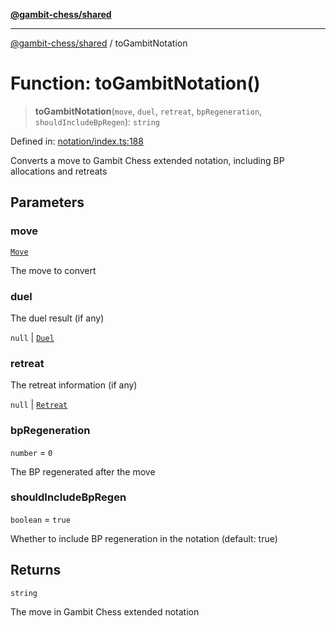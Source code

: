 [**@gambit-chess/shared**](../README.md)

***

[@gambit-chess/shared](../globals.md) / toGambitNotation

# Function: toGambitNotation()

> **toGambitNotation**(`move`, `duel`, `retreat`, `bpRegeneration`, `shouldIncludeBpRegen`): `string`

Defined in: [notation/index.ts:188](https://github.com/cango91/gambit-chess/blob/b8ea13e4976c99c29d095eae7bc504b86f9add51/shared/src/notation/index.ts#L188)

Converts a move to Gambit Chess extended notation, including BP allocations and retreats

## Parameters

### move

[`Move`](../interfaces/Move.md)

The move to convert

### duel

The duel result (if any)

`null` | [`Duel`](../interfaces/Duel.md)

### retreat

The retreat information (if any)

`null` | [`Retreat`](../interfaces/Retreat.md)

### bpRegeneration

`number` = `0`

The BP regenerated after the move

### shouldIncludeBpRegen

`boolean` = `true`

Whether to include BP regeneration in the notation (default: true)

## Returns

`string`

The move in Gambit Chess extended notation
